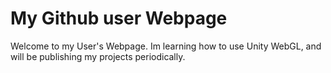 # My Github user Webpage


Welcome to my User's Webpage. Im learning how to use Unity WebGL, and will be publishing my projects periodically. 
